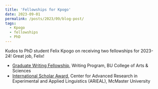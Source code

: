 ```yaml
---
title: 'Fellowships for Kpogo'
date: 2023-09-01
permalink: /posts/2023/09/blog-post/
tags:
  - Kpogo
  - fellowships
  - PhD
---
```


Kudos to PhD student Felix Kpogo on receiving two fellowships for 2023-24! Great job, Felix!
<ul>
 	<li><a href="https://www.bu.edu/writingprogram/about/fellowships-and-employment/graduate-writing-fellowships/" target="_blank" rel="noopener noreferrer">Graduate Writing Fellowship</a>, Writing Program, BU College of Arts &amp; Sciences</li>
 	<li><a href="https://arieal.humanities.mcmaster.ca/announcements/fall-2023-winter-2024-international-scholar-award-program/" target="_blank" rel="noopener noreferrer">International Scholar Award</a>, Center for Advanced Research in Experimental and Applied Linguistics (ARiEAL), McMaster University</li>
</ul>
